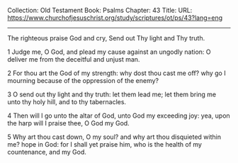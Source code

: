 Collection: Old Testament
Book: Psalms
Chapter: 43
Title: 
URL: https://www.churchofjesuschrist.org/study/scriptures/ot/ps/43?lang=eng

---

The righteous praise God and cry, Send out Thy light and Thy truth.

1 Judge me, O God, and plead my cause against an ungodly nation: O deliver me from the deceitful and unjust man.

2 For thou art the God of my strength: why dost thou cast me off? why go I mourning because of the oppression of the enemy?

3 O send out thy light and thy truth: let them lead me; let them bring me unto thy holy hill, and to thy tabernacles.

4 Then will I go unto the altar of God, unto God my exceeding joy: yea, upon the harp will I praise thee, O God my God.

5 Why art thou cast down, O my soul? and why art thou disquieted within me? hope in God: for I shall yet praise him, who is the health of my countenance, and my God.
